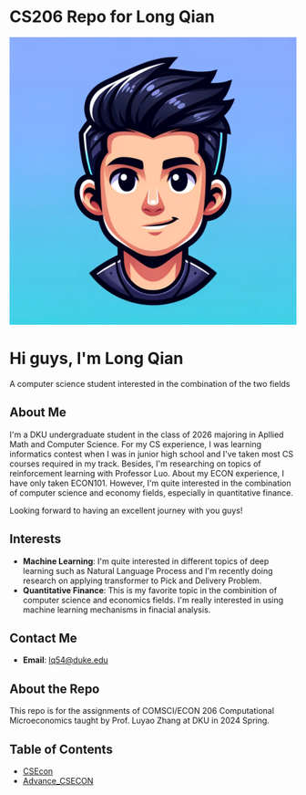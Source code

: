 # CS206 Repo for Long Qian

![Headshot](images/Headshot.jpg)   

# Hi guys, I'm Long Qian 
A computer science student interested in the combination of the two fields

## About Me
  I'm a DKU undergraduate student in the class of 2026 majoring in Apllied Math and Computer Science. For my CS experience, I was learning informatics contest when I was in junior high school and I've taken most CS courses required in my track. Besides, I'm researching on topics of reinforcement learning with Professor Luo. About my ECON experience, I have only taken ECON101. However, I'm quite interested in the combination of computer science and economy fields, especially in quantitative finance.  
  
  Looking forward to having an excellent journey with you guys!

## Interests
- **Machine Learning**: I'm quite interested in different topics of deep learning such as Natural Language Process and I'm recently doing research on applying transformer to Pick and Delivery Problem.
- **Quantitative Finance**: This is my favorite topic in the combinition of computer science and economics fields. I'm really interested in using machine learning mechanisms in finacial analysis.
## Contact Me
- **Email**: lq54@duke.edu

## About the Repo
  This repo is for the assignments of COMSCI/ECON 206 Computational Microeconomics taught by Prof. Luyao Zhang at DKU in 2024 Spring.

## Table of Contents
- [CSEcon](CSEcon)
- [Advance_CSECON](Advance_CSECON)
